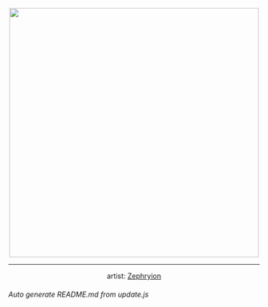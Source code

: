 
<p align="center">
  <img width="500" src="https://nekos.best/api/v2/neko/0415.png">
  <hr/>
  <center>
    artist: <a href="https://www.pixiv.net/en/artworks/88397890">Zephryion</a>
  </center>
</p>


###### Auto generate README.md from update.js

